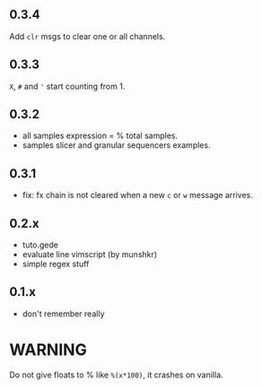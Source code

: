 ## 0.3.4
Add `clr` msgs to clear one or all channels.

## 0.3.3
`X`, `#` and `'` start counting from 1.

## 0.3.2
- all samples expression = % total samples.
- samples slicer and granular sequencers examples.

## 0.3.1
- fix: fx chain is not cleared when a new `c` or `w` message arrives.

## 0.2.x
- tuto.gede
- evaluate line vimscript (by munshkr)
- simple regex stuff

## 0.1.x
- don't remember really

# WARNING
Do not give floats to % like `%(x*100)`, it crashes on vanilla.
